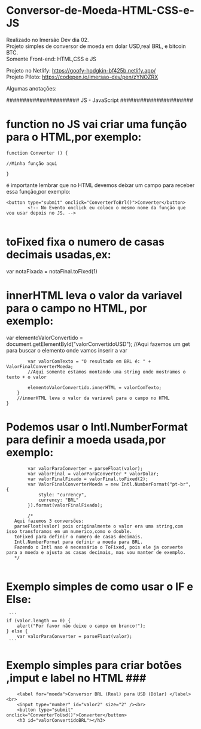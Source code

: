 # Conversor-de-Moeda-HTML-CSS-e-JS
Realizado no Imersão Dev dia 02. <br/>
Projeto simples de conversor de moeda em dolar USD,real BRL, e bitcoin BTC. <br/>
Somente Front-end: HTML,CSS e JS <br/>

Projeto no Netlify: https://goofy-hodgkin-bf425b.netlify.app/ <br/>
Projeto Piloto: https://codepen.io/imersao-dev/pen/zYNOZRX



Algumas anotações:

######################
JS - JavaScript
######################

# function no JS vai criar uma função para o HTML,por exemplo: <br/>

```
function Converter () {

//Minha função aqui
 
}
```

é importante lembrar que no HTML devemos deixar um campo para receber essa função,por exemplo:  <br/>
```
<button type="submit" onclick="ConverterToBrl()">Converter</button>
        <!-- No Evento onclick eu coloco o mesmo nome da função que vou usar depois no JS. -->
       
```

# toFixed fixa o numero de casas decimais usadas,ex: <br/>
var notaFixada = notaFinal.toFixed(1)

# innerHTML leva o valor da variavel para o campo no HTML, por exemplo: <br/>

 var elementoValorConvertido = document.getElementById("valorConvertidoUSD");
        //Aqui fazemos um get para buscar o elemento onde vamos inserir a var

```
        var valorComTexto = "O resultado em BRL é: " + ValorFinalConverterMoeda;
        //Aqui somente estamos montando uma string onde mostramos o texto + o valor

        elementoValorConvertido.innerHTML = valorComTexto;
    }
    //innerHTML leva o valor da variavel para o campo no HTML
}

```

# Podemos usar o Intl.NumberFormat para definir a moeda usada,por exemplo: <br/>

```
        var valorParaConverter = parseFloat(valor);
        var valorFinal = valorParaConverter * valorDolar;
        var valorFinalFixado = valorFinal.toFixed(2);
        var ValorFinalConverterMoeda = new Intl.NumberFormat("pt-br", {
            style: "currency",
            currency: "BRL"
        }).format(valorFinalFixado);

        /*
   Aqui fazemos 3 conversões:
   parseFloat(valor) pois originalmente o valor era uma string,com isso transforamos em um numerico,como o double.
   toFixed para definir o numero de casas decimais.
   Intl.NumberFormat para definir a moeda para BRL.
   Fazendo o Intl nao é necessário o ToFixed, pois ele ja converte para a moeda e ajusta as casas decimais, mas vou manter de exemplo.
   */
   
   ```
   
# Exemplo simples de como usar o IF e Else: <br/>
     ```
    if (valor.length == 0) {
        alert("Por favor não deixe o campo em branco!");
    } else {
        var valorParaConverter = parseFloat(valor);
     ```
# Exemplo simples para criar botões ,imput e label no HTML ### <br/>
    
        <label for="moeda">Conversor BRL (Real) para USD (Dólar) </label><br> 
        <input type="number" id="valor2" size="2" /><br>
        <button type="submit" onclick="ConverterToUsd()">Converter</button>
        <h3 id="valorConvertidoBRL"></h3>
